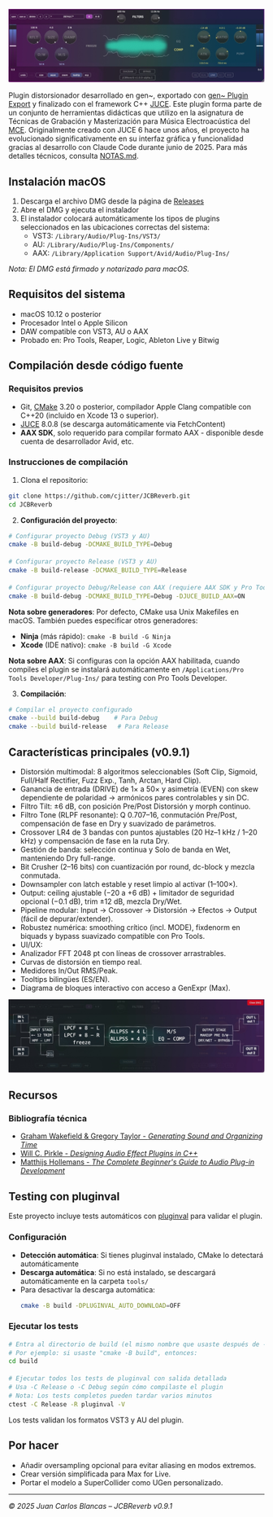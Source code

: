 ![JCBReverb Interface](Assets/screenshot.png)

Plugin distorsionador desarrollado en gen~, exportado con [gen~ Plugin Export](https://github.com/Cycling74/gen-plugin-export) y finalizado con el framework C++ [JUCE](https://github.com/juce-framework/JUCE). Este plugin forma parte de un conjunto de herramientas didácticas que utilizo en la asignatura de Técnicas de Grabación y Masterización para Música Electroacústica del [MCE](https://katarinagurska.com/curso-of/master-de-composicion-electroacustica-mce/). Originalmente creado con JUCE 6 hace unos años, el proyecto ha evolucionado significativamente en su interfaz gráfica y funcionalidad gracias al desarrollo con Claude Code durante junio de 2025. Para más detalles técnicos, consulta [NOTAS.md](NOTAS.md).

## Instalación macOS
1. Descarga el archivo DMG desde la página de [Releases](https://github.com/cjitter/JCBReverb/releases)
2. Abre el DMG y ejecuta el instalador
3. El instalador colocará automáticamente los tipos de plugins seleccionados en las ubicaciones correctas del sistema:
   - VST3: `/Library/Audio/Plug-Ins/VST3/`
   - AU: `/Library/Audio/Plug-Ins/Components/`
   - AAX: `/Library/Application Support/Avid/Audio/Plug-Ins/`

*Nota: El DMG está firmado y notarizado para macOS.*

## Requisitos del sistema

- macOS 10.12 o posterior
- Procesador Intel o Apple Silicon
- DAW compatible con VST3, AU o AAX
- Probado en: Pro Tools, Reaper, Logic, Ableton Live y Bitwig

## Compilación desde código fuente

### Requisitos previos
- Git, [CMake](https://cmake.org) 3.20 o posterior, compilador Apple Clang compatible con C++20 (incluido en Xcode 13 o superior).
- [JUCE](https://github.com/juce-framework/JUCE) 8.0.8 (se descarga automáticamente via FetchContent)
- **AAX SDK**, solo requerido para compilar formato AAX - disponible desde cuenta de desarrollador Avid, etc.

### Instrucciones de compilación

1. Clona el repositorio:
```bash
git clone https://github.com/cjitter/JCBReverb.git
cd JCBReverb
```

2. **Configuración del proyecto**:
```bash
# Configurar proyecto Debug (VST3 y AU)
cmake -B build-debug -DCMAKE_BUILD_TYPE=Debug

# Configurar proyecto Release (VST3 y AU)
cmake -B build-release -DCMAKE_BUILD_TYPE=Release

# Configurar proyecto Debug/Release con AAX (requiere AAX SDK y Pro Tools Developer instalado)
cmake -B build-debug -DCMAKE_BUILD_TYPE=Debug -DJUCE_BUILD_AAX=ON
```

**Nota sobre generadores**: Por defecto, CMake usa Unix Makefiles en macOS. También puedes especificar otros generadores:
- **Ninja** (más rápido): `cmake -B build -G Ninja`
- **Xcode** (IDE nativo): `cmake -B build -G Xcode`

**Nota sobre AAX**: Si configuras con la opción AAX habilitada, cuando compiles el plugin se instalará automáticamente en `/Applications/Pro Tools Developer/Plug-Ins/` para testing con Pro Tools Developer.

3. **Compilación**:
```bash
# Compilar el proyecto configurado
cmake --build build-debug    # Para Debug
cmake --build build-release   # Para Release
```

## Características principales (v0.9.1)

- Distorsión multimodal: 8 algoritmos seleccionables (Soft Clip, Sigmoid, Full/Half Rectifier, Fuzz Exp., Tanh, Arctan, Hard Clip).
- Ganancia de entrada (DRIVE) de 1× a 50× y asimetría (EVEN) con skew dependiente de polaridad → armónicos pares controlables y sin DC.
- Filtro Tilt: ±6 dB, con posición Pre/Post Distorsión y morph continuo.
- Filtro Tone (RLPF resonante): Q 0.707–16, conmutación Pre/Post, compensación de fase en Dry y suavizado de parámetros.
- Crossover LR4 de 3 bandas con puntos ajustables (20 Hz–1 kHz / 1–20 kHz) y compensación de fase en la ruta Dry.
- Gestión de banda: selección continua y Solo de banda en Wet, manteniendo Dry full-range.
- Bit Crusher (2–16 bits) con cuantización por round, dc-block y mezcla conmutada.
- Downsampler con latch estable y reset limpio al activar (1–100×).
- Output: ceiling ajustable (−20 a +6 dB) + limitador de seguridad opcional (−0.1 dB), trim ±12 dB, mezcla Dry/Wet.
- Pipeline modular: Input → Crossover → Distorsión → Efectos → Output (fácil de depurar/extender).
- Robustez numérica: smoothing crítico (incl. MODE), fixdenorm en biquads y bypass suavizado compatible con Pro Tools.
- UI/UX:
- Analizador FFT 2048 pt con líneas de crossover arrastrables.
- Curvas de distorsión en tiempo real.
- Medidores In/Out RMS/Peak.
- Tooltips bilingües (ES/EN).
- Diagrama de bloques interactivo con acceso a GenExpr (Max).

![Diagrama de Bloques](Assets/screenshotDiagram.png)

## Recursos

### Bibliografía técnica
- [Graham Wakefield & Gregory Taylor - *Generating Sound and Organizing Time*](https://cycling74.com/books/go)
- [Will C. Pirkle - *Designing Audio Effect Plugins in C++*](https://www.willpirkle.com)
- [Matthijs Hollemans - *The Complete Beginner's Guide to Audio Plug-in Development*](https://www.theaudioprogrammer.com/books/beginners-plugin-book)

## Testing con pluginval

Este proyecto incluye tests automáticos con [pluginval](https://github.com/Tracktion/pluginval) para validar el plugin.

### Configuración

- **Detección automática**: Si tienes pluginval instalado, CMake lo detectará automáticamente
- **Descarga automática**: Si no está instalado, se descargará automáticamente en la carpeta `tools/`
- Para desactivar la descarga automática:
  ```bash
  cmake -B build -DPLUGINVAL_AUTO_DOWNLOAD=OFF
  ```

### Ejecutar los tests

```bash
# Entra al directorio de build (el mismo nombre que usaste después de -B al configurar)
# Por ejemplo: si usaste "cmake -B build", entonces:
cd build

# Ejecutar todos los tests de pluginval con salida detallada
# Usa -C Release o -C Debug según cómo compilaste el plugin
# Nota: Los tests completos pueden tardar varios minutos
ctest -C Release -R pluginval -V
```

Los tests validan los formatos VST3 y AU del plugin.

## Por hacer

- Añadir oversampling opcional para evitar aliasing en modos extremos.
- Crear versión simplificada para Max for Live.
- Portar el modelo a SuperCollider como UGen personalizado.

---

*© 2025 Juan Carlos Blancas – JCBReverb v0.9.1*

